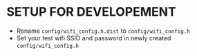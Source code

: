# SETUP FOR DEVELOPEMENT
- Rename `config/wifi_config.h.dist` to `config/wifi_config.h`
- Set your test wifi SSID and password in newly created `config/wifi_config.h`
